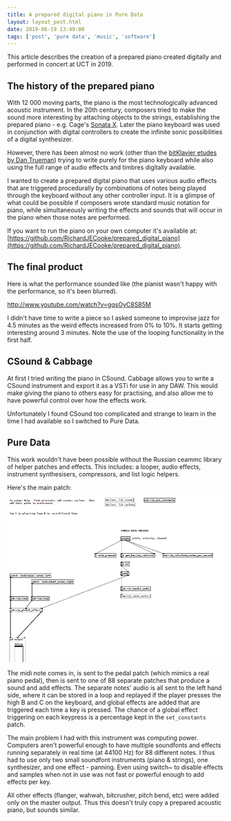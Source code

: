 ```yaml
---
title: A prepared digital piano in Pure Data
layout: layout_post.html
date: 2019-06-19 13:49:00
tags: ['post', 'pure data', 'music', 'software']
---
```


This article describes the creation of a prepared piano created digitally and performed in concert at UCT in 2019.

## The history of the prepared piano
With 12 000 moving parts, the piano is the most technologically advanced acoustic instrument. In the 20th century, composers tried to make the sound more interesting by attaching objects to the strings, establishing the prepared piano - e.g. Cage's [Sonata X](https://www.youtube.com/watch?v=ce4TCth0gGM). Later the piano keyboard was used in conjunction with digital controllers to create the infinite sonic possibilities of a digital synthesizer.

However, there has been almost no work (other than the [bitKlavier etudes by Dan Trueman](https://bitklavier.com/inaction/)) trying to write purely for the piano keyboard while also using the full range of audio effects and timbres digitally available.

I wanted to create a prepared digital piano that uses various audio effects that are triggered procedurally by combinations of notes being played through the keyboard without any other controller input. It is a glimpse of what could be possible if composers wrote standard music notation for piano, while simultaneously writing the effects and sounds that will occur in the piano when those notes are performed.

If you want to run the piano on your own computer it's available at: [https://github.com/RichardJECooke/prepared_digital_piano](https://github.com/RichardJECooke/prepared_digital_piano).

## The final product

Here is what the performance sounded like (the pianist wasn't happy with the performance, so it's been blurred).

http://www.youtube.com/watch?v=gqsOyC8S85M

I didn't have time to write a piece so I asked someone to improvise jazz for 4.5 minutes as the weird effects increased from 0% to 10%. It starts getting interesting around 3 minutes. Note the use of the looping functionality in the first half.

## CSound & Cabbage

At first I tried writing the piano in CSound. Cabbage allows you to write a CSound instrument and export it as a VSTi for use in any DAW. This would make giving the piano to others easy for practising, and also allow me to have powerful control over how the effects work.

Unfortunately I found CSound too complicated and strange to learn in the time I had available so I switched to Pure Data.

## Pure Data

This work wouldn't have been possible without the Russian ceammc library of helper patches and effects. This includes: a looper, audio effects, instrument synthesisers, compressors, and list logic helpers.

Here's the main patch:

![](1.png)

The midi note comes in, is sent to the pedal patch (which mimics a real piano pedal), then is sent to one of 88 separate patches that produce a sound and add effects. The separate notes' audio is all sent to the left hand side, where it can be stored in a loop and replayed if the player presses the high B and C on the keyboard, and global effects are added that are triggered each time a key is pressed. The chance of a global effect triggering on each keypress is a percentage kept in the `set_constants` patch.

The main problem I had with this instrument was computing power. Computers aren't powerful enough to have multiple soundfonts and effects running separately in real time (at 44100 Hz) for 88 different notes. I thus had to use only two small soundfont instruments (piano & strings), one synthesizer, and one effect - panning. Even using switch~ to disable effects and samples when not in use was not fast or powerful enough to add effects per key.

All other effects (flanger, wahwah, bitcrusher, pitch bend, etc) were added only on the master output. Thus this doesn't truly copy a prepared acoustic piano, but sounds similar.



